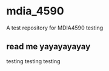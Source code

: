 # mdia_4590
A test repository for MDIA4590 testing 

## read me yayayayayay 
testing testing testing 